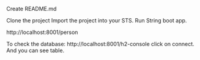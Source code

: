  Create README.md

Clone the project
Import the project into your STS.
Run String boot app.

http://localhost:8001/person

To check the database:
http://localhost:8001/h2-console
click on connect. And you can see table.

